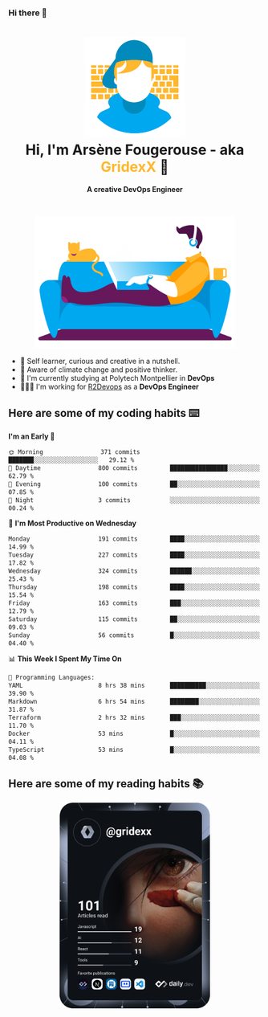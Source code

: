 ### Hi there 👋

<!--
**GridexX/gridexx** is a ✨ _special_ ✨ repository because its `README.md` (this file) appears on your GitHub profile.

Here are some ideas to get you started:

- 🔭 I’m currently working on ...
- 🌱 I’m currently learning ...
- 👯 I’m looking to collaborate on ...
- 🤔 I’m looking for help with ...
- 💬 Ask me about ...
- 📫 How to reach me: ...
- 😄 Pronouns: ...
- ⚡ Fun fact: ...
-->


<!-- Header -->
<h1 align="center">
  <img src="./images/user_profile.png" width="200">
  <br>
  Hi, I'm Arsène Fougerouse - aka <span style="color:#ffb72e">GridexX</span> 👋
</h1>


<p align="center">
  <b>A creative DevOps Engineer </b>
</p>
<br/>
<p align="center">
  <img src="./images/man_couch.png" width="400">
</p>

- 🎨 Self learner, curious and creative in a nutshell. 
- 🌱 Aware of climate change and positive thinker.
- 📕 I'm currently studying at Polytech Montpellier in **DevOps**
- 👨🏻‍💻 I'm working for [R2Devops](https://r2devops.io) as a **DevOps Engineer**


## Here are some of my coding habits ⌨️

<!-- Add a section about tech and Ops stack
  Like this one : https://github.com/Xanthus58#-tech-stack
-->
<!--START_SECTION:waka-->
**I'm an Early 🐤** 

```text
🌞 Morning                371 commits         ███████░░░░░░░░░░░░░░░░░░   29.12 % 
🌆 Daytime                800 commits         ████████████████░░░░░░░░░   62.79 % 
🌃 Evening                100 commits         ██░░░░░░░░░░░░░░░░░░░░░░░   07.85 % 
🌙 Night                  3 commits           ░░░░░░░░░░░░░░░░░░░░░░░░░   00.24 % 
```
📅 **I'm Most Productive on Wednesday** 

```text
Monday                   191 commits         ████░░░░░░░░░░░░░░░░░░░░░   14.99 % 
Tuesday                  227 commits         ████░░░░░░░░░░░░░░░░░░░░░   17.82 % 
Wednesday                324 commits         ██████░░░░░░░░░░░░░░░░░░░   25.43 % 
Thursday                 198 commits         ████░░░░░░░░░░░░░░░░░░░░░   15.54 % 
Friday                   163 commits         ███░░░░░░░░░░░░░░░░░░░░░░   12.79 % 
Saturday                 115 commits         ██░░░░░░░░░░░░░░░░░░░░░░░   09.03 % 
Sunday                   56 commits          █░░░░░░░░░░░░░░░░░░░░░░░░   04.40 % 
```


📊 **This Week I Spent My Time On** 

```text
💬 Programming Languages: 
YAML                     8 hrs 38 mins       ██████████░░░░░░░░░░░░░░░   39.90 % 
Markdown                 6 hrs 54 mins       ████████░░░░░░░░░░░░░░░░░   31.87 % 
Terraform                2 hrs 32 mins       ███░░░░░░░░░░░░░░░░░░░░░░   11.70 % 
Docker                   53 mins             █░░░░░░░░░░░░░░░░░░░░░░░░   04.11 % 
TypeScript               53 mins             █░░░░░░░░░░░░░░░░░░░░░░░░   04.08 % 
```


<!--END_SECTION:waka-->

## Here are some of my reading habits 📚
<div  align="center">
  <img src="./images/devcard.svg" width="300">
</div>
